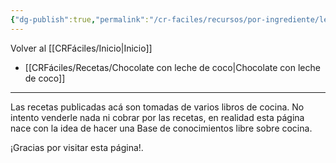 ```yaml
---
{"dg-publish":true,"permalink":"/cr-faciles/recursos/por-ingrediente/leche-de-vaca/"}
---
```



<div class="transclusion internal-embed is-loaded"><div class="markdown-embed">



Volver al [[CRFáciles/Inicio\|Inicio]]

</div></div>


- [[CRFáciles/Recetas/Chocolate con leche de coco\|Chocolate con leche de coco]]

----

<div class="transclusion internal-embed is-loaded"><div class="markdown-embed">



Las recetas publicadas acá son tomadas de varios libros de cocina. No intento venderle nada ni cobrar por las recetas, en realidad esta página nace con la idea de hacer una Base de conocimientos libre sobre cocina.

¡Gracias por visitar esta página!.

</div></div>
